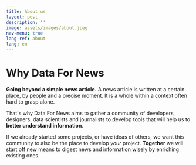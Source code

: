 ```yaml
---
title: About us
layout: post
description: ''
image: assets/images/about.jpeg
nav-menu: true
lang-ref: about
lang: en
---
```


# Why Data For News

**Going beyond a simple news article.** A news article is written at a certain place, by people and a precise moment. It is a whole within a context often hard to grasp alone.

That's why Data For News aims to gather a community of developers, designers, data scientists and journalists to develop tools that will help us to **better understand information**.

If we already started some projects, or have ideas of others, we want this community to also be the place to develop *your* project. **Together** we will start off new means to digest news and information wisely by enriching existing ones.
